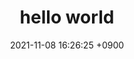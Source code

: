 ---
layout: post
title:  "hello world"
date:   2021-11-08 16:26:25 +0900
categories: markdown 문법
---